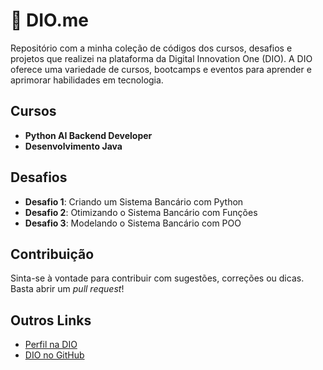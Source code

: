 # 🔮 DIO.me

Repositório com a minha coleção de códigos dos cursos, desafios e projetos que realizei na plataforma da Digital Innovation One (DIO). A DIO oferece uma variedade de cursos, bootcamps e eventos para aprender e aprimorar habilidades em tecnologia.

## Cursos

- **Python AI Backend Developer**
- **Desenvolvimento Java**

## Desafios

- **Desafio 1**: Criando um Sistema Bancário com Python
- **Desafio 2**: Otimizando o Sistema Bancário com Funções
- **Desafio 3**: Modelando o Sistema Bancário com POO

## Contribuição

Sinta-se à vontade para contribuir com sugestões, correções ou dicas. Basta abrir um *pull request*!

## Outros Links

- [Perfil na DIO](https://www.dio.me/users/fabriciosantosmoreira)
- [DIO no GitHub](https://github.com/digitalinnovationone)
